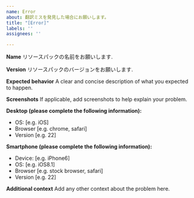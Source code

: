 ```yaml
---
name: Error
about: 翻訳ミスを発見した場合にお願いします。
title: "[Error]"
labels: ''
assignees: ''

---
```


**Name**
リソースパックの名前をお願いします.

**Version**
リソースパックのバージョンをお願いします.

**Expected behavior**
A clear and concise description of what you expected to happen.

**Screenshots**
If applicable, add screenshots to help explain your problem.

**Desktop (please complete the following information):**
 - OS: [e.g. iOS]
 - Browser [e.g. chrome, safari]
 - Version [e.g. 22]

**Smartphone (please complete the following information):**
 - Device: [e.g. iPhone6]
 - OS: [e.g. iOS8.1]
 - Browser [e.g. stock browser, safari]
 - Version [e.g. 22]

**Additional context**
Add any other context about the problem here.

